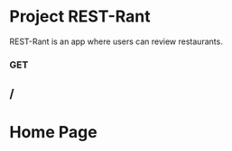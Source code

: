 # Project REST-Rant

REST-Rant is an app where users can review restaurants.

### GET 
## /
# Home Page